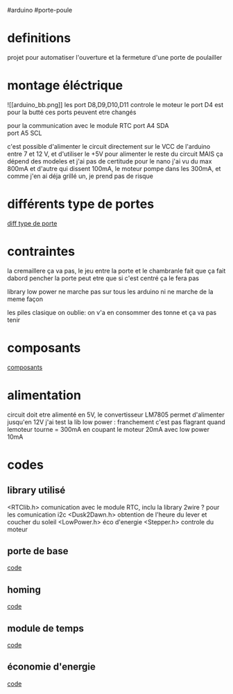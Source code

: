 #arduino #porte-poule 

# definitions
projet pour automatiser l'ouverture et la fermeture d'une porte de poulailler

# montage éléctrique

![[arduino_bb.png]]
les port D8,D9,D10,D11 controle le moteur
le port D4 est pour la butté
ces ports peuvent etre changés

pour la communication avec le module RTC
port A4 SDA  
port A5 SCL

c'est possible d'alimenter le circuit directement sur le VCC de l'arduino entre 7 et 12 V, et d'utiliser le +5V pour alimenter le reste du circuit MAIS ça dépend des modeles et j'ai pas de certitude pour le nano j'ai vu du max 800mA et d'autre qui dissent 100mA, le moteur pompe dans les 300mA, et comme j'en ai déja grillé un, je prend pas de risque
# différents type de portes

[diff type de porte](obsidian://open?vault=projet-poulailler-notes&file=les%20diff%C3%A9rents%20types%20de%20portes)

# contraintes
la cremaillere ça va pas, le jeu entre la porte et le chambranle fait que ça fait dabord pencher la porte 
peut etre que si c'est centré ça le fera pas

library low power ne marche pas sur tous les arduino ni ne marche de la meme façon

les piles clasique on oublie: on v'a en consommer des tonne et ça va pas tenir
# composants
[composants](obsidian://open?vault=projet-poulailler-notes&file=composants)
# alimentation
circuit doit etre alimenté en 5V, le convertisseur  LM7805 permet d'alimenter jusqu'en 12V
j'ai test la lib low power : franchement c'est pas flagrant
quand lemoteur tourne = 300mA 
en coupant le moteur  20mA
avec low power 10mA

# codes
## library utilisé
 <RTClib.h> comunication avec le module RTC, inclu la library 2wire ? pour les comunication i2c
 <Dusk2Dawn.h> obtention de l'heure du lever et coucher du soleil
 <LowPower.h> éco d'energie
 <Stepper.h> controle du moteur
## porte de base
[code](obsidian://open?vault=projet-poulailler-notes&file=compte-rendu%2Fcode%20simple)
## homing
[code](obsidian://open?vault=projet-poulailler-notes&file=compte-rendu%2Fcode%20avec%20butt%C3%A9)
## module de temps
[code](obsidian://open?vault=projet-poulailler-notes&file=compte-rendu%2Fcode%20avec%20RTC)
## économie d'energie
[code](obsidian://open?vault=projet-poulailler-notes&file=compte-rendu%2Fcode%20%C3%A9co%20batterie)



